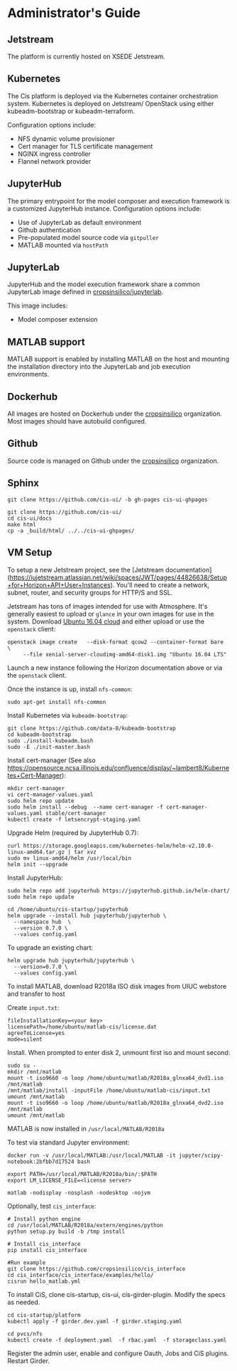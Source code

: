 # Administrator's Guide

## Jetstream

The platform is currently hosted on XSEDE Jetstream.

## Kubernetes

The Cis platform is deployed via the Kubernetes container 
orchestration system. Kubernetes is deployed on Jetstream/
OpenStack using either kubeadm-bootstrap or kubeadm-terraform.

Configuration options include:
* NFS dynamic volume provisioner
* Cert manager for TLS certificate management
* NGINX ingress controller
* Flannel network provider

## JupyterHub

The primary entrypoint for the model composer and execution 
framework is a customized JupyterHub instance. Configuration
options include:
* Use of JupyterLab as default environment
* Github authentication
* Pre-populated model source code via `gitpuller`
* MATLAB mounted via `hostPath`

## JupyterLab 

JupyterHub and the model execution framework share a common
JupyterLab image defined in
[cropsinsilico/jupyterlab](https://hub.docker.com/r/cropsinsilico/jupyterlab/).

This image includes:
* Model composer extension


## MATLAB support

MATLAB support is enabled by installing MATLAB on the host and mounting the
installation directory into the JupyterLab and job execution environments.

## Dockerhub 
All images are hosted on Dockerhub under the
[cropsinsilico](https://hub.docker.com/r/cropsinsilico/) organization.
Most images should have autobuild configured.

## Github 

Source code is managed on Github under the
[cropsinsilico](https://github.com/cropsinsilico) organization.

## Sphinx

```
git clone https://github.com/cis-ui/ -b gh-pages cis-ui-ghpages
```

```
git clone https://github.com/cis-ui/
cd cis-ui/docs
make html
cp -a _build/html/ ../../cis-ui-ghpages/
```




## VM Setup

To setup a new Jetstream project, see the 
[Jetstream documentation] (https://iujetstream.atlassian.net/wiki/spaces/JWT/pages/44826638/Setup+for+Horizon+API+User+Instances).
You'll need to create a network, subnet, router, and security groups for HTTP/S
and SSL. 

Jetstream has tons of images intended for use with Atmosphere. It's generally
easiest to upload or `glance` in your own images for use in the system.
Download [Ubuntu 16.04
cloud](https://cloud-images.ubuntu.com/xenial/current/xenial-server-cloudimg-amd64-disk1.img)
and either upload or use the `openstack` client:

```
openstack image create   --disk-format qcow2 --container-format bare  \
     --file xenial-server-cloudimg-amd64-disk1.img "Ubuntu 16.04 LTS"
```

Launch a new instance following the Horizon documentation above or via the
`openstack` client.

Once the instance is up, install `nfs-common`:
```
sudo apt-get install nfs-common
```

Install Kubernetes via `kubeadm-bootstrap`:
```
git clone https://github.com/data-8/kubeadm-bootstrap
cd kubeadm-bootstrap
sudo ./install-kubeadm.bash
sudo -E ./init-master.bash
```

Install cert-manager (See also 
https://opensource.ncsa.illinois.edu/confluence/display/~lambert8/Kubernetes+Cert-Manager):
```
mkdir cert-manager
vi cert-manager-values.yaml
sudo helm repo update
sudo helm install --debug  --name cert-manager -f cert-manager-values.yaml stable/cert-manager
kubectl create -f letsencrypt-staging.yaml
```

Upgrade Helm (required by JupyterHub 0.7):
```
curl https://storage.googleapis.com/kubernetes-helm/helm-v2.10.0-linux-amd64.tar.gz | tar xvz
sudo mv linux-amd64/helm /usr/local/bin
helm init --upgrade
```

Install JupyterHub:
```
sudo helm repo add jupyterhub https://jupyterhub.github.io/helm-chart/
sudo helm repo update

cd /home/ubuntu/cis-startup/jupyterhub
helm upgrade --install hub jupyterhub/jupyterhub \
  --namespace hub  \
  --version 0.7.0 \
  --values config.yaml
```

To upgrade an existing chart:
```
helm upgrade hub jupyterhub/jupyterhub \
  --version=0.7.0 \
  --values config.yaml
```

To install MATLAB, download R2018a ISO disk images from UIUC webstore and transfer to host

Create `input.txt`:
```
fileInstallationKey=<your key>
licensePath=/home/ubuntu/matlab-cis/license.dat
agreeToLicense=yes
mode=silent
```

Install. When prompted to enter disk 2, unmount first iso and mount second:
```
sudo su -
mkdir /mnt/matlab
mount -t iso9660 -o loop /home/ubuntu/matlab/R2018a_glnxa64_dvd1.iso /mnt/matlab
/mnt/matlab/install -inputFile /home/ubuntu/matlab-cis/input.txt
umount /mnt/matlab
mount -t iso9660 -o loop /home/ubuntu/matlab/R2018a_glnxa64_dvd2.iso /mnt/matlab
umount /mnt/matlab
```

MATLAB is now installed in `/usr/local/MATLAB/R2018a`

To test via standard Jupyter environment:

```
docker run -v /usr/local/MATLAB:/usr/local/MATLAB -it jupyter/scipy-notebook:2bfbb7d17524 bash

export PATH=/usr/local/MATLAB/R2018a/bin/:$PATH
export LM_LICENSE_FILE=<license server>

matlab -nodisplay -nosplash -nodesktop -nojvm
```

Optionally, test `cis_interface`:

```
# Install python engine
cd /usr/local/MATLAB/R2018a/extern/engines/python
python setup.py build -b /tmp install

# Install cis_interface
pip install cis_interface

#Run example
git clone https://github.com/cropsinsilico/cis_interface
cd cis_interface/cis_interface/examples/hello/
cisrun hello_matlab.yml
```

To install CiS, clone cis-startup, cis-ui, cis-girder-plugin. Modify the specs
as needed.

```
cd cis-startup/platform
kubectl apply -f girder.dev.yaml -f girder.staging.yaml

cd pvcs/nfs
kubectl create -f deployment.yaml  -f rbac.yaml  -f storageclass.yaml
```

Register the admin user, enable and configure Oauth, Jobs and CiS plugins. 
Restart Girder.


